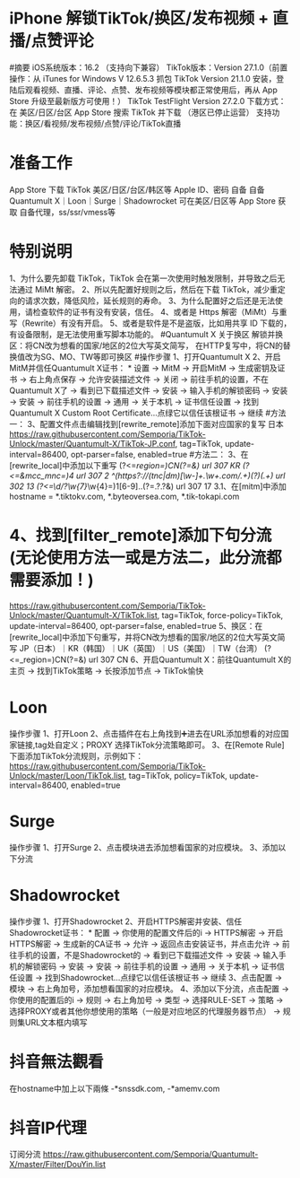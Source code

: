 # iPhone 解锁TikTok/换区/发布视频 + 直播/点赞评论
#摘要
iOS系统版本：16.2 （支持向下兼容）
TikTok版本：Version 27.1.0（前置操作：从 iTunes for Windows V 12.6.5.3 抓包 TikTok Version 21.1.0 安装，登陆后观看视频、直播、评论、点赞、发布视频等模块都正常使用后，再从 App Store 升级至最新版方可使用！）
TikTok TestFlight Version 27.2.0
下载方式：在 美区/日区/台区 App Store 搜索 TikTok 并下载 （港区已停止运营）
支持功能：换区/看视频/发布视频/点赞/评论/TikTok直播
# 准备工作
App Store 下载 TikTok
美区/日区/台区/韩区等 Apple ID、密码 自备
自备 Quantumult X｜Loon｜Surge｜Shadowrocket
可在美区/日区等 App Store 获取
自备代理，ss/ssr/vmess等
# 特别说明
1、为什么要先卸载 TikTok，TikTok 会在第一次使用时触发限制，并导致之后无法通过 MiMt 解密。
2、所以先配置好规则之后，然后在下载 TikTok，减少重定向的请求次数，降低风险，延长规则的寿命。
3、为什么配置好之后还是无法使用，请检查软件的证书有没有安装，信任。 4、或者是 Https 解密（MiMt）与重写（Rewrite）有没有开启。
5、或者是软件是不是盗版，比如用共享 ID 下载的，有设备限制，是无法使用重写脚本功能的。
#Quantumult X
关于换区
解锁并换区：将CN改为想看的国家/地区的2位大写英文简写，
在HTTP复写中，将CN的替换值改为SG、MO、TW等即可换区
#操作步骤
1、打开Quantumult X
2、开启MitM并信任Quantumult X证书： * 设置 → MitM → 开启MitM → 生成密钥及证书 → 右上角点保存 → 允许安装描述文件 → 关闭 → 前往手机的设置，不在Quantumult X了 → 看到已下载描述文件 → 安装 → 输入手机的解锁密码 → 安装 → 安装 → 前往手机的设置 → 通用 → 关于本机 → 证书信任设置 → 找到Quantumult X Custom Root Certificate…点绿它以信任该根证书 → 继续
#方法一：
3、配置文件点击编辑找到[rewrite_remote]添加下面对应国家的复写
日本
https://raw.githubusercontent.com/Semporia/TikTok-Unlock/master/Quantumult-X/TikTok-JP.conf, tag=TikTok, update-interval=86400, opt-parser=false, enabled=true
#方法二：
3、在[rewrite_local]中添加以下重写
(?<=_region=)CN(?=&) url 307 KR
(?<=&mcc_mnc=)4 url 307 2
^(https?:\/\/(tnc|dm)[\w-]+\.\w+\.com\/.+)(\?)(.+) url 302  $1$3
(?<=\d\/\?\w{7}_\w{4}=)1[6-9]..(?=.?.?&) url 307 17
3.1、在[mitm]中添加
hostname = *.tiktokv.com, *.byteoversea.com, *.tik-tokapi.com
# 4、找到[filter_remote]添加下句分流(无论使用方法一或是方法二，此分流都需要添加！)
https://raw.githubusercontent.com/Semporia/TikTok-Unlock/master/Quantumult-X/TikTok.list, tag=TikTok, force-policy=TikTok, update-interval=86400, opt-parser=false, enabled=true
5、换区：在[rewrite_local]中添加下句重写，并将CN改为想看的国家/地区的2位大写英文简写 JP（日本）｜KR（韩国）｜UK（英国）｜US（美国）｜TW（台湾）
(?<=_region=)CN(?=&) url 307 CN
6、开启Quantumult X：前往Quantumult X的主页 → 找到TikTok策略 → 长按添加节点 → TikTok愉快
# Loon
操作步骤
1、打开Loon
2、点击插件在右上角找到➕进去在URL添加想看的对应国家链接,tag处自定义；PROXY 选择TikTok分流策略即可。
3、在[Remote Rule]下面添加TikTok分流规则，示例如下：
https://raw.githubusercontent.com/Semporia/TikTok-Unlock/master/Loon/TikTok.list, tag=TikTok, policy=TikTok, update-interval=86400, enabled=true
# Surge
操作步骤
1、打开Surge
2、点击模块进去添加想看国家的对应模块。
3、添加以下分流
# Shadowrocket
操作步骤
1、打开Shadowrocket
2、开启HTTPS解密并安装、信任Shadowrocket证书： * 配置 → 你使用的配置文件后的i → HTTPS解密 → 开启HTTPS解密 → 生成新的CA证书 → 允许 → 返回点击安装证书，并点击允许 → 前往手机的设置，不是Shadowrocket的 → 看到已下载描述文件 → 安装 → 输入手机的解锁密码 → 安装 → 安装 → 前往手机的设置 → 通用 → 关于本机 → 证书信任设置 → 找到Shadowrocket…点绿它以信任该根证书 → 继续
3、点击配置 → 模块 → 右上角加号，添加想看国家的对应模块。
4、添加以下分流，点击配置 → 你使用的配置后的i → 规则 → 右上角加号 → 类型 → 选择RULE-SET → 策略 → 选择PROXY或者其他你想使用的策略（一般是对应地区的代理服务器节点） → 规则集URL文本框内填写
# 抖音無法觀看
在hostname中加上以下兩條
-*snssdk.com, -*amemv.com
# 抖音IP代理
订阅分流
https://raw.githubusercontent.com/Semporia/Quantumult-X/master/Filter/DouYin.list
